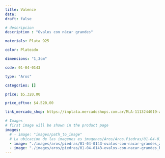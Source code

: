 ```yaml
---
title: Valence
date: 
draft: false

# descripcion
description : "Ovalos con nácar grandes"

materials: Plata 925

color: Plateado

dimensions: "1,3cm"

code: 01-04-0143

type: "Aros"

categories: []

price: $5.320,00

price_eftvo: $4.520,00

link_mercado_shop: https://inplata.mercadoshops.com.ar/MLA-1113244019-aros-plata-925-y-nácar-blanco-valence-_JM

# Images
# first image will be shown in the product page
images:
  # - image: "images/path_to_image"
  # La ubicacion de las imagenes es imagenes/Aros/Aros.Piedras/01-04-0143-valence
  - image: "./images/aros/piedras/01-04-0143-ovalos-con-nacar-grandes_a.jpeg"
  - image: "./images/aros/piedras/01-04-0143-ovalos-con-nacar-grandes_b.jpeg"
---
```

